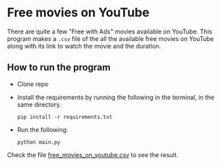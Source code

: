 # Free movies on YouTube

There are quite a few "Free with Ads" movies available on YouTube. This program makes a `.csv` file of the all the available free movies on YouTube along with its link to watch the movie and the duration.

## How to run the program

* Clone repo
* Install the requirements by running the following in the terminal, in the same directory.

  `pip install -r requirements.txt`
* Run the following:

  `python main.py`


Check the file [free_movies_on_youtube.csv](https://github.com/MikhaielG/Free_movies_on_YouTube/blob/main/free_movies_on_youtube.csv "free_movies_on_youtube.csv") to see the result.
